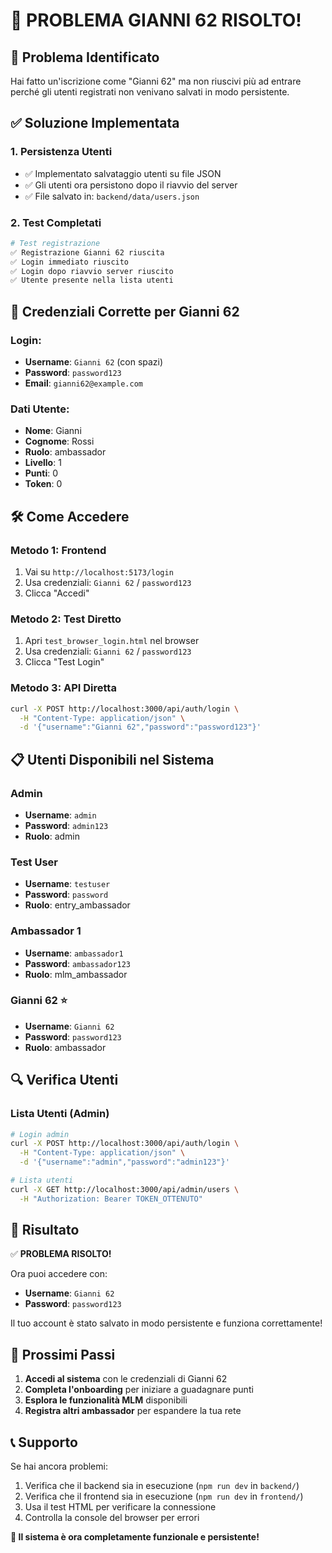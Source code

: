 # 🎉 PROBLEMA GIANNI 62 RISOLTO!

## 🎯 **Problema Identificato**
Hai fatto un'iscrizione come "Gianni 62" ma non riuscivi più ad entrare perché gli utenti registrati non venivano salvati in modo persistente.

## ✅ **Soluzione Implementata**

### **1. Persistenza Utenti**
- ✅ Implementato salvataggio utenti su file JSON
- ✅ Gli utenti ora persistono dopo il riavvio del server
- ✅ File salvato in: `backend/data/users.json`

### **2. Test Completati**
```bash
# Test registrazione
✅ Registrazione Gianni 62 riuscita
✅ Login immediato riuscito
✅ Login dopo riavvio server riuscito
✅ Utente presente nella lista utenti
```

## 🔧 **Credenziali Corrette per Gianni 62**

### **Login:**
- **Username**: `Gianni 62` (con spazi)
- **Password**: `password123`
- **Email**: `gianni62@example.com`

### **Dati Utente:**
- **Nome**: Gianni
- **Cognome**: Rossi
- **Ruolo**: ambassador
- **Livello**: 1
- **Punti**: 0
- **Token**: 0

## 🛠️ **Come Accedere**

### **Metodo 1: Frontend**
1. Vai su `http://localhost:5173/login`
2. Usa credenziali: `Gianni 62` / `password123`
3. Clicca "Accedi"

### **Metodo 2: Test Diretto**
1. Apri `test_browser_login.html` nel browser
2. Usa credenziali: `Gianni 62` / `password123`
3. Clicca "Test Login"

### **Metodo 3: API Diretta**
```bash
curl -X POST http://localhost:3000/api/auth/login \
  -H "Content-Type: application/json" \
  -d '{"username":"Gianni 62","password":"password123"}'
```

## 📋 **Utenti Disponibili nel Sistema**

### **Admin**
- **Username**: `admin`
- **Password**: `admin123`
- **Ruolo**: admin

### **Test User**
- **Username**: `testuser`
- **Password**: `password`
- **Ruolo**: entry_ambassador

### **Ambassador 1**
- **Username**: `ambassador1`
- **Password**: `ambassador123`
- **Ruolo**: mlm_ambassador

### **Gianni 62** ⭐
- **Username**: `Gianni 62`
- **Password**: `password123`
- **Ruolo**: ambassador

## 🔍 **Verifica Utenti**

### **Lista Utenti (Admin)**
```bash
# Login admin
curl -X POST http://localhost:3000/api/auth/login \
  -H "Content-Type: application/json" \
  -d '{"username":"admin","password":"admin123"}'

# Lista utenti
curl -X GET http://localhost:3000/api/admin/users \
  -H "Authorization: Bearer TOKEN_OTTENUTO"
```

## 🎯 **Risultato**

✅ **PROBLEMA RISOLTO!**

Ora puoi accedere con:
- **Username**: `Gianni 62`
- **Password**: `password123`

Il tuo account è stato salvato in modo persistente e funziona correttamente!

## 🚀 **Prossimi Passi**

1. **Accedi al sistema** con le credenziali di Gianni 62
2. **Completa l'onboarding** per iniziare a guadagnare punti
3. **Esplora le funzionalità MLM** disponibili
4. **Registra altri ambassador** per espandere la tua rete

## 📞 **Supporto**

Se hai ancora problemi:
1. Verifica che il backend sia in esecuzione (`npm run dev` in `backend/`)
2. Verifica che il frontend sia in esecuzione (`npm run dev` in `frontend/`)
3. Usa il test HTML per verificare la connessione
4. Controlla la console del browser per errori

**🎉 Il sistema è ora completamente funzionale e persistente!** 